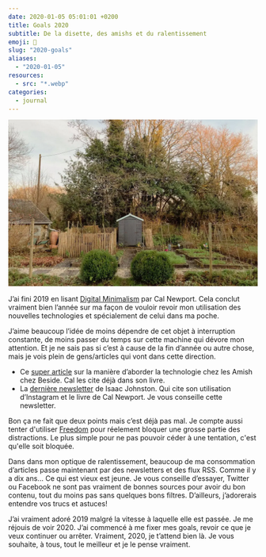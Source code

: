 ```yaml
---
date: 2020-01-05 05:01:01 +0200
title: Goals 2020
subtitle: De la disette, des amishs et du ralentissement
emoji: 🏮
slug: "2020-goals"
aliases:
  - "2020-01-05"
resources:
  - src: "*.webp"
categories:
  - journal
---
```


![cabane du jardin](cover.webp)

J’ai fini 2019 en lisant [Digital Minimalism](https://www.amazon.fr/Digital-Minimalism-Living-Better-Technology/dp/0241341132) par Cal Newport. Cela conclut vraiment bien l’année sur ma façon de vouloir revoir mon utilisation des nouvelles technologies et spécialement de celui dans ma poche.

J’aime beaucoup l’idée de moins dépendre de cet objet à interruption constante, de moins passer du temps sur cette machine qui dévore mon attention. Et je ne sais pas si c’est à cause de la fin d’année ou autre chose, mais je vois plein de gens/articles qui vont dans cette direction.

- Ce [super article](https://beside.media/fr/comment-aborder-la-technologie-a-la-maniere-dun-amish/) sur la manière d’aborder la technologie chez les Amish chez Beside. Cal les cite déjà dans son livre.
- La [dernière newsletter](https://www.isaacjohnston.co/blog/why-i-deleted-instagram) de Isaac Johnston. Qui cite son utilisation d’Instagram et le livre de Cal Newport. Je vous conseille cette newsletter.

Bon ça ne fait que deux points mais c’est déjà pas mal. Je compte aussi tenter d'utiliser [Freedom](https://freedom.to) pour réelement bloquer une grosse partie des distractions. Le plus simple pour ne pas pouvoir céder à une tentation, c'est qu'elle soit bloquée.

Dans dans mon optique de ralentissement, beaucoup de ma consommation d’articles passe maintenant par des newsletters et des flux RSS. Comme il y a dix ans... Ce qui est vieux est jeune. Je vous conseille d’essayer, Twitter ou Facebook ne sont pas vraiment de bonnes sources pour avoir du bon contenu, tout du moins pas sans quelques bons filtres. D’ailleurs, j’adorerais entendre vos trucs et astuces!

J’ai vraiment adoré 2019 malgré la vitesse à laquelle elle est passée. Je me réjouis de voir 2020. J’ai commencé à me fixer mes goals, revoir ce que je veux continuer ou arrêter. Vraiment, 2020, je t’attend bien là. Je vous souhaite, à tous, tout le meilleur et je le pense vraiment.
